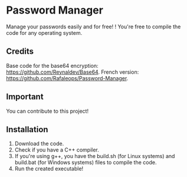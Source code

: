 # Password Manager
Manage your passwords easily and for free! !
You're free to compile the code for any operating system.

## Credits
Base code for the base64 encryption: https://github.com/Reynaldev/Base64.
French version: https://github.com/Rafaleops/Password-Manager.

## Important
You can contribute to this project!

## Installation
1) Download the code.
2) Check if you have a C++ compiler.
3) If you're using g++, you have the build.sh (for Linux systems) and build.bat (for Windows systems) files to compile the code.
4) Run the created executable!